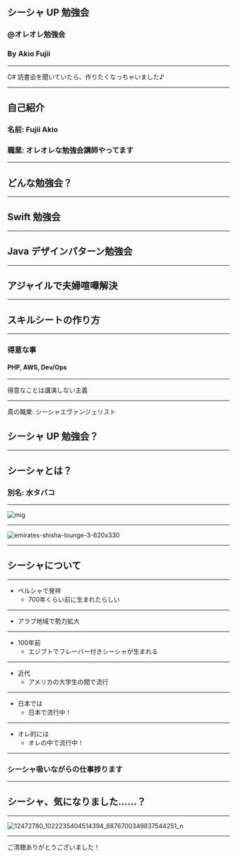 ## シーシャ UP 勉強会
### @オレオレ勉強会
### By Akio Fujii

---

C# 読書会を聞いていたら、作りたくなっちゃいました♪

---

## 自己紹介
### 名前: Fujii Akio
### 職業: オレオレな勉強会講師やってます

---

## どんな勉強会？

---

## Swift 勉強会

---

## Java デザインパターン勉強会

---

## アジャイルで夫婦喧嘩解決

---

## スキルシートの作り方

---

### 得意な事
#### PHP, AWS, Dev/Ops

---

得意なことは講演しない主義

---

真の職業: シーシャエヴァンジェリスト

## シーシャ UP 勉強会？

---

## シーシャとは？
### 別名: 水タバコ

---

![mig](https://user-images.githubusercontent.com/1944039/30207196-a2b6ed1c-94c9-11e7-96d9-be42e85bb3b7.jpeg)

---

![emirates-shisha-lounge-3-620x330](https://user-images.githubusercontent.com/1944039/30207211-b37dcd5a-94c9-11e7-8837-6429f0048ee3.jpg)

---

## シーシャについて

---

- ペルシャで発祥
  -  700年くらい前に生まれたらしい

---

- アラブ地域で勢力拡大

---

- 100年前
  - エジプトでフレーバー付きシーシャが生まれる

---

- 近代
  - アメリカの大学生の間で流行

---

- 日本では
  - 日本で流行中！

---

- オレ的には
  - オレの中で流行中！

---

### シーシャ吸いながらの仕事捗ります

---

##  シーシャ、気になりました……？

---

![12472780_1022235404514394_6876700349837544251_n](https://user-images.githubusercontent.com/1944039/30207400-64163d0a-94ca-11e7-88f3-a7a67a626c68.jpg)

---

ご清聴ありがとうございました！
